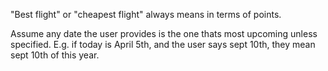 "Best flight" or "cheapest flight" always means in terms of points.

Assume any date the user provides is the one thats most upcoming unless specified. E.g. if today is April 5th, and the user says sept 10th, they mean sept 10th of this year.
